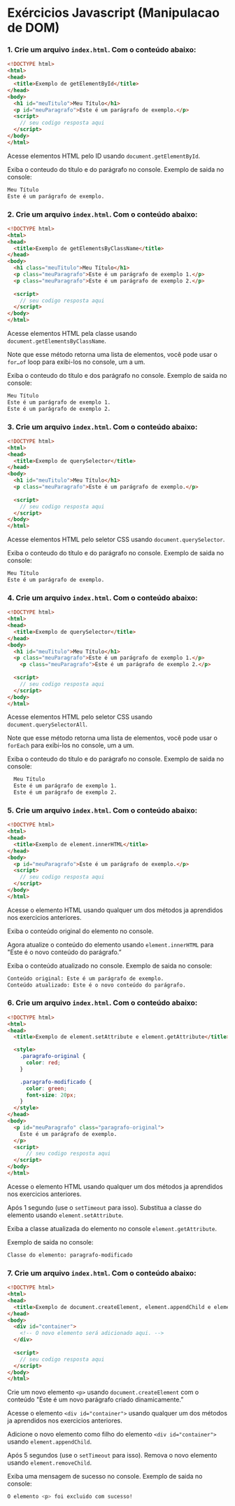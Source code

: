 # Exércicios Javascript (Manipulacao de DOM)

### 1. Crie um arquivo `index.html`. Com o conteúdo abaixo:
  
  ```html
  <!DOCTYPE html>
  <html>
  <head>
    <title>Exemplo de getElementById</title>
  </head>
  <body>
    <h1 id="meuTitulo">Meu Título</h1>
    <p id="meuParagrafo">Este é um parágrafo de exemplo.</p>
    <script>
      // seu codigo resposta aqui
    </script>
  </body>
  </html>
  
  ```
  
  Acesse elementos HTML pelo ID usando `document.getElementById`.
  
  Exiba o conteudo do título e do parágrafo no console. Exemplo de saida no console:
  
  ```bash
  Meu Título
  Este é um parágrafo de exemplo.
  ```
  
### 2. Crie um arquivo `index.html`. Com o conteúdo abaixo:
  
  ```html
  <!DOCTYPE html>
  <html>
  <head>
    <title>Exemplo de getElementsByClassName</title>
  </head>
  <body>
    <h1 class="meuTitulo">Meu Título</h1>
    <p class="meuParagrafo">Este é um parágrafo de exemplo 1.</p>
    <p class="meuParagrafo">Este é um parágrafo de exemplo 2.</p>
    
    <script>
      // seu codigo resposta aqui
    </script>
  </body>
  </html>
  
  ```
  
  Acesse elementos HTML pela classe usando `document.getElementsByClassName`.
  
  Note que esse método retorna uma lista de elementos, você pode usar o `for…of` loop para exibi-los no console, um a um.
  
  Exiba o conteudo do título e dos parágrafo no console. Exemplo de saida no console:
  
  ```bash
  Meu Título
  Este é um parágrafo de exemplo 1.
  Este é um parágrafo de exemplo 2.
  ```
  
### 3. Crie um arquivo `index.html`. Com o conteúdo abaixo:
  
  ```html
  <!DOCTYPE html>
  <html>
  <head>
    <title>Exemplo de querySelector</title>
  </head>
  <body>
    <h1 id="meuTitulo">Meu Título</h1>
    <p class="meuParagrafo">Este é um parágrafo de exemplo.</p>
    
    <script>
      // seu codigo resposta aqui
    </script>
  </body>
  </html>
  ```
  
  Acesse elementos HTML pelo seletor CSS usando `document.querySelector`.
  
  Exiba o conteudo do título e do parágrafo no console. Exemplo de saida no console:
  
  ```bash
  Meu Título
  Este é um parágrafo de exemplo.
  ```
  
### 4. Crie um arquivo `index.html`. Com o conteúdo abaixo:
  
  ```html
  <!DOCTYPE html>
  <html>
  <head>
    <title>Exemplo de querySelector</title>
  </head>
  <body>
    <h1 id="meuTitulo">Meu Título</h1>
    <p class="meuParagrafo">Este é um parágrafo de exemplo 1.</p>
      <p class="meuParagrafo">Este é um parágrafo de exemplo 2.</p>
    
    <script>
      // seu codigo resposta aqui
    </script>
  </body>
  </html>
  ```
  
  Acesse elementos HTML pelo seletor CSS usando `document.querySelectorAll`.
  
  Note que esse método retorna uma lista de elementos, você pode usar o `forEach` para exibi-los no console, um a um.
  
  Exiba o conteudo do título e do parágrafo no console. Exemplo de saida no console:
  
  ```bash
    Meu Título
    Este é um parágrafo de exemplo 1.
    Este é um parágrafo de exemplo 2.
  ```
  
### 5. Crie um arquivo `index.html`. Com o conteúdo abaixo:
  
  ```html
  <!DOCTYPE html>
  <html>
  <head>
    <title>Exemplo de element.innerHTML</title>
  </head>
  <body>
    <p id="meuParagrafo">Este é um parágrafo de exemplo.</p>
    <script>
      // seu codigo resposta aqui
    </script>
  </body>
  </html>
  ```
  
  Acesse o elemento HTML usando qualquer um dos métodos ja aprendidos nos exercicios anteriores.
  
  Exiba o conteúdo original do elemento no console.

  Agora atualize o conteúdo do elemento usando `element.innerHTML` para "Este é o novo conteúdo do parágrafo.”

  Exiba o conteúdo atualizado no console. Exemplo de saida no console:
  
  ```bash
  Conteúdo original: Este é um parágrafo de exemplo.
  Conteúdo atualizado: Este é o novo conteúdo do parágrafo.
  ```
  
### 6. Crie um arquivo `index.html`. Com o conteúdo abaixo:
  
  ```html
  <!DOCTYPE html>
  <html>
  <head>
    <title>Exemplo de element.setAttribute e element.getAttribute</title>
  
    <style>
      .paragrafo-original {
        color: red;
      }
  
      .paragrafo-modificado {
        color: green;
        font-size: 20px;
      }
    </style>
  </head>
  <body>
    <p id="meuParagrafo" class="paragrafo-original">
      Este é um parágrafo de exemplo.
    </p>
    <script>
        // seu codigo resposta aqui
    </script>
  </body>
  </html>
  ```
  
  Acesse o elemento HTML usando qualquer um dos métodos ja aprendidos nos exercicios anteriores.
  
  Após 1 segundo (use o `setTimeout` para isso). Substitua a classe do elemento usando `element.setAttribute`.
  
  Exiba a classe atualizada do elemento no console `element.getAttribute`.

  Exemplo de saida no console:
  
  ```bash
  Classe do elemento: paragrafo-modificado
  ```
  
### 7. Crie um arquivo `index.html`. Com o conteúdo abaixo:
  
  ```html
  <!DOCTYPE html>
  <html>
  <head>
    <title>Exemplo de document.createElement, element.appendChild e element.removeChild</title>
  </head>
  <body>
    <div id="container">
      <!-- O novo elemento será adicionado aqui. -->
    </div>
    
    <script>
      // seu codigo resposta aqui
    </script>
  </body>
  </html>
  ```
  
  Crie um novo elemento `<p>` usando `document.createElement` com o conteúdo "Este é um novo parágrafo criado dinamicamente.”
  
  Acesse o elemento `<div id="container">` usando qualquer um dos métodos ja aprendidos nos exercicios anteriores.
  
  Adicione o novo elemento como filho do elemento `<div id="container">` usando `element.appendChild`.
  
  Após 5 segundos (use o `setTimeout` para isso). Remova o novo elemento usando `element.removeChild`.
  
  Exiba uma mensagem de sucesso no console.
  Exemplo de saida no console:
  
  ```bash
  O elemento <p> foi excluido com sucesso!
  ```